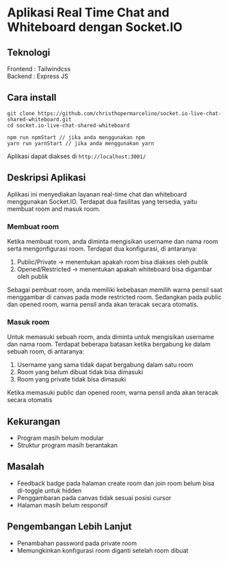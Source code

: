 # Aplikasi Real Time Chat and Whiteboard dengan Socket.IO

## Teknologi
Frontend  : Tailwindcss  
Backend   : Express JS

## Cara install
```
git clone https://github.com/christhopermarcelino/socket.io-live-chat-shared-whiteboard.git
cd socket.io-live-chat-shared-whiteboard

npm run npmStart // jika anda menggunakan npm
yarn run yarnStart // jika anda menggunakan yarn
```
Aplikasi dapat diakses di `http://localhost:3001/`

## Deskripsi Aplikasi
Aplikasi ini menyediakan layanan real-time chat dan whiteboard menggunakan Socket.IO.
Terdapat dua fasilitas yang tersedia, yaitu membuat room and masuk room.

### Membuat room
Ketika membuat room, anda diminta mengisikan username dan nama room serta mengonfigurasi room.
Terdapat dua konfigurasi, di antaranya:
1. Public/Private -> menentukan apakah room bisa diakses oleh publik
2. Opened/Restricted -> menentukan apakah whiteboard bisa digambar oleh publik  

Sebagai pembuat room, anda memiliki kebebasan memilih warna pensil saat menggambar di canvas pada mode restricted room. Sedangkan pada public dan opened room, warna pensil anda akan teracak secara otomatis.

### Masuk room
Untuk memasuki sebuah room, anda diminta untuk mengisikan username dan nama room.
Terdapat beberapa batasan ketika bergabung ke dalam sebuah room, di antaranya:
1. Username yang sama tidak dapat bergabung dalam satu room
2. Room yang belum dibuat tidak bisa dimasuki
3. Room yang private tidak bisa dimasuki  

Ketika memasuki public dan opened room, warna pensil anda akan teracak secara otomatis

## Kekurangan
- Program masih belum modular
- Struktur program masih berantakan

## Masalah
- Feedback badge pada halaman create room dan join room belum bisa di-toggle untuk hidden
- Penggambaran pada canvas tidak sesuai posisi cursor
- Halaman masih belum responsif

## Pengembangan Lebih Lanjut
- Penambahan password pada private room
- Memungkinkan konfigurasi room diganti setelah room dibuat
